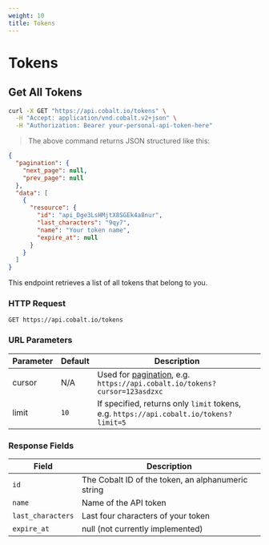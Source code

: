 ```yaml
---
weight: 10
title: Tokens
---
```


# Tokens

## Get All Tokens

```sh
curl -X GET "https://api.cobalt.io/tokens" \
  -H "Accept: application/vnd.cobalt.v2+json" \
  -H "Authorization: Bearer your-personal-api-token-here"
```

> The above command returns JSON structured like this:

```json
{
  "pagination": {
    "next_page": null,
    "prev_page": null
  },
  "data": [
    {
      "resource": {
        "id": "api_Dge3LsHMjtX8SGEk4a8nur",
        "last_characters": "9qy7",
        "name": "Your token name",
        "expire_at": null
      }
    }
  ]
}
```

This endpoint retrieves a list of all tokens that belong to you.

### HTTP Request

`GET https://api.cobalt.io/tokens`

### URL Parameters

Parameter | Default | Description
--------- | ------- | -----------
cursor    | N/A     | Used for [pagination](./#pagination), e.g. `https://api.cobalt.io/tokens?cursor=123asdzxc`
limit     | `10`    | If specified, returns only `limit` tokens, e.g. `https://api.cobalt.io/tokens?limit=5`

### Response Fields

| Field             | Description                                         |
|-------------------|-----------------------------------------------------|
| `id`              | The Cobalt ID of the token, an alphanumeric string  |
| `name`            | Name of the API token                               |
| `last_characters` | Last four characters of your token                  |
| `expire_at`       | null (not currently implemented)                    |

